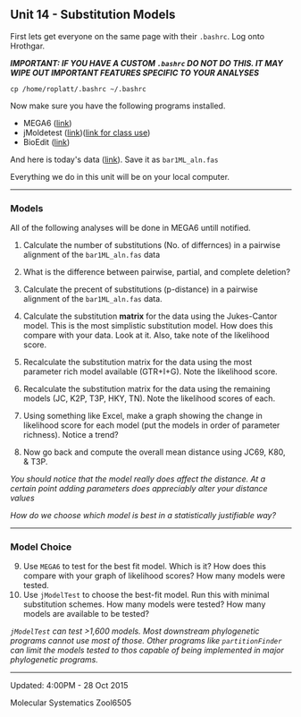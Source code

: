## Unit 14 - Substitution Models


First lets get everyone on the same page with their ```.bashrc```.  Log onto Hrothgar.

***IMPORTANT: IF YOU HAVE A CUSTOM ```.bashrc``` DO NOT DO THIS.  IT MAY WIPE OUT IMPORTANT FEATURES SPECIFIC TO YOUR ANALYSES***

``` 
cp /home/roplatt/.bashrc ~/.bashrc
```

Now make sure you have the following programs installed.
* MEGA6 ([link](http://www.megasoftware.net/megabeta.php))
* jMoldetest ([link](http://www.megasoftware.net/megabeta.php))([link for class use](https://www.dropbox.com/sh/kceo0u7371hawf9/AAAdLwV_hGzvju7kG0kDHkija?dl=0))
* BioEdit ([link](http://www.mbio.ncsu.edu/Bioedit/bioedit.html))

And here is today's data ([link](https://www.dropbox.com/s/ioca0lsyades5eg/bar1ML_aln.fas?dl=0)).  Save it as ```bar1ML_aln.fas```

Everything we do in this unit will be on your local computer.
***********

### Models
All of the following analyses will be done in MEGA6 untill notified.


1) Calculate the number of substitutions (No. of differnces) in a pairwise alignment of the ```bar1ML_aln.fas``` data

2) What is the difference between pairwise, partial, and complete deletion?

3) Calculate the precent of substitutions (p-distance) in a pairwise alignment of the ```bar1ML_aln.fas``` data.

4) Calculate the substitution **matrix** for the data using the Jukes-Cantor model.  This is the most simplistic substitution model.  How does this compare with your data.  Look at it.  Also, take note of the likelihood score.

5) Recalculate the substitution matrix for the data using the most parameter rich model available (GTR+I+G).  Note the likelihood score.

5) Recalculate the substitution matrix for the data using the remaining models (JC, K2P, T3P, HKY, TN).  Note the likelihood scores of each.  

6) Using something like Excel, make a graph showing the change in likelihood score for each model (put the models in order of parameter richness).  Notice a trend?

7) Now go back and compute the overall mean distance using JC69, K80, & T3P.

*You should notice that the model really does affect the distance. At a certain point adding parameters does appreciably alter your distance values*

*How do we choose which model is best in a statistically justifiable way?*

 ***********   
### Model Choice    
 
 9) Use ```MEGA6``` to test for the best fit model. Which is it?  How does this compare with your graph of likelihood scores? How many models were tested.
 10) Use ```jModelTest``` to choose the best-fit model.  Run this with minimal substitution schemes.  How many models were tested?  How many models are available to be tested? 
 
 
 *```jModelTest``` can test >1,600 models.  Most downstream phylogenetic programs cannot use most of those. Other programs like ```partitionFinder``` can limit the models tested to thos capable of being implemented in major phylogenetic programs.*
 
*********** 
Updated: 4:00PM - 28 Oct 2015

Molecular Systematics Zool6505
    
    
    
    
    
    
    
    
